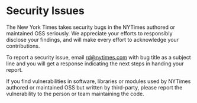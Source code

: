 # Security Issues

The New York Times takes security bugs in the NYTimes authored or maintained OSS seriously. We appreciate your efforts to responsibly disclose your findings, and will make every effort to acknowledge your contributions.

To report a security issue, email [rd@nytimes.com](mailto:rd@nytimes.com) with bug title as a subject line and you will get a response indicating the next steps in handing your report.

If you find vulnerabilities in software, libraries or modules used by NYTimes authored or maintained OSS but written by third-party, please report the vulnerability to the person or team maintaining the code.
